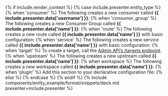 {% if include.render_context %}
{% case include.presenter.entity_type %}
{% when 'consumer' %}
  The following creates a new consumer called **{{ include.presenter.data['username'] }}**:
{% when 'consumer_group' %}
  The following creates a new Consumer Group called **{{ include.presenter.data['name'] }}**:
{% when 'route' %}
  The following creates a new route called **{{ include.presenter.data['name'] }}** with basic configuration:
{% when 'service' %}
  The following creates a new service called **{{ include.presenter.data['name'] }}** with basic configuration:
{% when 'target' %}
  To create a target, call the [Admin API’s /targets endpoint](https://docs.konghq.com/gateway/api/admin-ee/latest/#/Targets).
{% when 'upstream' %}
  The following creates a new upstream called **{{ include.presenter.data['name'] }}**:
{% when workspace %}
  The following creates a new workspace called **{{ include.presenter.data['name'] }}**:
{% when 'plugin' %}
  Add this section to your declarative configuration file:
{% else %}
{% endcase %}
{% endif %}
{% include components/entity_example/format/snippets/deck.md presenter=include.presenter %}
